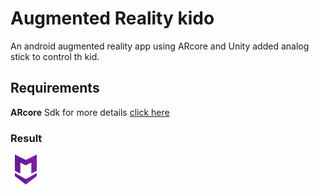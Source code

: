 # Augmented Reality kido
An android augmented reality app using ARcore and Unity 
added analog stick to control th kid.
## Requirements
**ARcore** Sdk for more details [click here](https://developers.google.com/ar/develop/unity-arf/getting-started-ar-foundation)
### Result 
![alt text](https://github.com/adam-p/markdown-here/raw/master/src/common/images/icon48.png "Logo Title Text 1")
